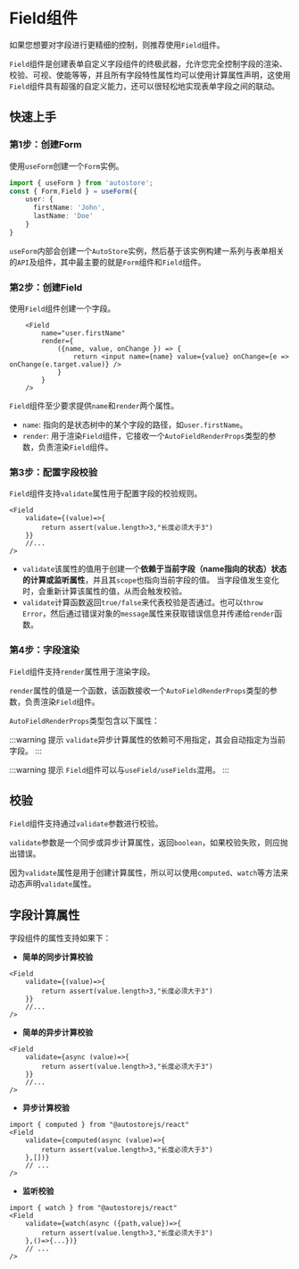 # Field组件

如果您想要对字段进行更精细的控制，则推荐使用`Field`组件。

`Field`组件是创建表单自定义字段组件的终极武器，允许您完全控制字段的渲染、校验、可视、使能等等，并且所有字段特性属性均可以使用计算属性声明，这使用`Field`组件具有超强的自定义能力，还可以很轻松地实现表单字段之间的联动。


## 快速上手

### 第1步：创建Form

使用`useForm`创建一个`Form`实例。

```ts
import { useForm } from 'autostore';
const { Form,Field } = useForm({
    user: {
      firstName: 'John',
      lastName: 'Doe'
    }
}
```

`useForm`内部会创建一个`AutoStore`实例，然后基于该实例构建一系列与表单相关的`API`及组件，其中最主要的就是`Form`组件和`Field`组件。


### 第2步：创建Field

使用`Field`组件创建一个字段。

```tsx
    <Field  
        name="user.firstName" 
        render={
            ({name, value, onChange }) => {
                return <input name={name} value={value} onChange={e => onChange(e.target.value)} />
            }
        }
    />
```

`Field`组件至少要求提供`name`和`render`两个属性。

- `name`: 指向的是状态树中的某个字段的路径，如`user.firstName`。
- `render`: 用于渲染`Field`组件，它接收一个`AutoFieldRenderProps`类型的参数，负责渲染`Field`组件。

### 第3步：配置字段校验

`Field`组件支持`validate`属性用于配置字段的校验规则。

```tsx
<Field
    validate={(value)=>{
        return assert(value.length>3,"长度必须大于3")
    }}
    //...
/>
```

- `validate`该属性的值用于创建一个**依赖于当前字段（name指向的状态）状态的计算或监听属性**，并且其`scope`也指向当前字段的值。
当字段值发生变化时，会重新计算该属性的值，从而会触发校验。
- `validate`计算函数返回`true/false`来代表校验是否通过。也可以`throw Error`，然后通过错误对象的`message`属性来获取错误信息并传递给`render`函数。

### 第4步：字段渲染

`Field`组件支持`render`属性用于渲染字段。

`render`属性的值是一个函数，该函数接收一个`AutoFieldRenderProps`类型的参数，负责渲染`Field`组件。

`AutoFieldRenderProps`类型包含以下属性：

 


 


:::warning 提示
`validate`异步计算属性的依赖可不用指定，其会自动指定为当前字段。
:::







<demo react="form/fieldBase.tsx" />


:::warning 提示
`Field`组件可以与`useField/useFields`混用。
:::

## 校验

`Field`组件支持通过`validate`参数进行校验。

`validate`参数是一个同步或异步计算属性，返回`boolean`，如果校验失败，则应抛出错误。


因为`validate`属性是用于创建计算属性，所以可以使用`computed`、`watch`等方法来动态声明`validate`属性。

## 字段计算属性

字段组件的属性支持如果下：



- **简单的同步计算校验**

```tsx
<Field
    validate={(value)=>{
        return assert(value.length>3,"长度必须大于3")
    }}
    //...
/>
```

- **简单的异步计算校验**

```tsx
<Field
    validate={async (value)=>{
        return assert(value.length>3,"长度必须大于3")
    }}
    //...    
/>
```

- **异步计算校验**

```tsx
import { computed } from "@autostorejs/react"
<Field
    validate={computed(async (value)=>{
        return assert(value.length>3,"长度必须大于3")
    },[])}
    // ...
/>
```

- **监听校验**

```tsx
import { watch } from "@autostorejs/react"
<Field
    validate={watch(async ({path,value})=>{
        return assert(value.length>3,"长度必须大于3")
    },()=>{...})}
    // ...
/>
```